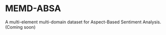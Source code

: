 # MEMD-ABSA
 A multi-element multi-domain dataset for Aspect-Based Sentiment Analysis. (Coming soon)
